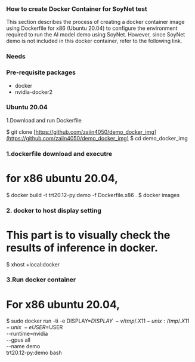 ### How to create Docker Container for SoyNet test

This section describes the process of creating a docker container image using Dockerfile for x86 (Ubuntu 20.04) to configure the environment required to run the AI model demo using SoyNet. However, since SoyNet demo is not included in this docker container, refer to the following link.

### Needs

### Pre-requisite packages

- docker
- nvidia-docker2

### Ubuntu 20.04

1.Download and run Dockerfile

$ git clone [https://github.com/zaiin4050/demo_docker_img](https://github.com/zaiin4050/demo_docker_img)
$ cd demo_docker_img

### 1.dockerfile download and executre

# for x86 ubuntu 20.04, 

$ docker build -t trt20.12-py:demo -f Dockerfile.x86 .
$ docker images

### 2. docker to host display setting

# This part is to visually check the results of inference in docker.

$ xhost +local:docker

### 3.Run docker container

# For x86 ubuntu 20.04,

$ sudo docker run -ti -e DISPLAY=$DISPLAY \
-v /tmp/.X11-unix:/tmp/.X11-unix \
-e USER=$USER \
--runtime=nvidia \
--gpus all \
--name demo \
trt20.12-py:demo bash
